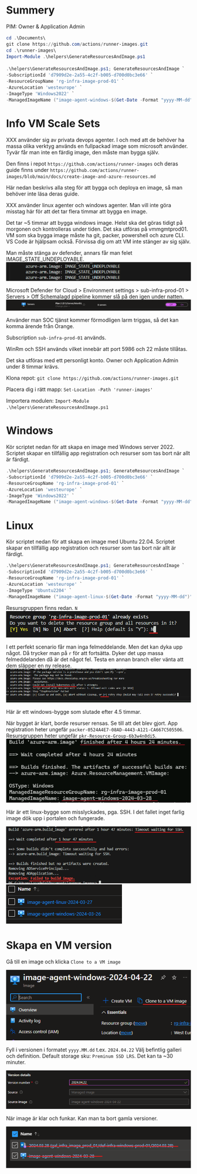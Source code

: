 # Summery
PIM: Owner & Application Admin
```powershell
cd .\Documents\
git clone https://github.com/actions/runner-images.git
cd .\runner-images\
Import-Module .\helpers\GenerateResourcesAndImage.ps1

.\helpers\GenerateResourcesAndImage.ps1; GenerateResourcesAndImage `
-SubscriptionId 'd7909d2e-2a55-4c2f-b005-d700d0bc3e66' `
-ResourceGroupName 'rg-infra-image-prod-01' `
-AzureLocation 'westeurope' `
-ImageType 'Windows2022' `
-ManagedImageName ("image-agent-windows-$(Get-Date -Format "yyyy-MM-dd")").ToLower()
```

# Info VM Scale Sets

XXX använder sig av privata devops agenter. I och med att de behöver ha massa olika verktyg används en fullpackad image som microsoft använder. Tyvär får man inte en färdig image, den måste man bygga själv.

Den finns i repot `https://github.com/actions/runner-images` och deras guide finns under `https://github.com/actions/runner-images/blob/main/docs/create-image-and-azure-resources.md`
  
Här nedan beskrivs alla steg för att bygga och deploya en image, så man behöver inte läsa deras guide.

XXX använder linux agenter och windows agenter.
Man vill inte göra misstag här för att det tar flera timmar att bygga en image.

Det tar ~5 timmar att bygga windows image.
Helst ska det göras tidigt på morgonen och kontrolleras under tiden.
Det ska utföras på vmmgmtprod01. VM som ska bygga image måste ha git, packer, powershell och azure CLI.
VS Code är hjälpsam också. Förvissa dig om att VM inte stänger av sig själv.

Man måste stänga av defender, annars får man felet IMAGE_STATE_UNDEPLOYABLE.
<img src="./img/1.png"/>

Microsoft Defender for Cloud >  Environment settings > sub-infra-prod-01 > Servers > Off
Schemalagd pipeline kommer slå på den igen under natten.
<img src="./img/2.png"/>

Använder man SOC tjänst kommer förmodligen larm triggas, så det kan komma ärende från Orange. 

Subscription `sub-infra-prod-01` används.

WinRm och SSH används vilket innebär att port 5986 och 22 måste tillåtas.

Det ska utföras med ett personligt konto. 
Owner och Application Admin under 8 timmar krävs.

Klona repot:
`git clone https://github.com/actions/runner-images.git`

Placera dig i rätt mapp:
`Set-Location -Path 'runner-images'`

Importera modulen:
`Import-Module .\helpers\GenerateResourcesAndImage.ps1`

# Windows
Kör scriptet nedan för att skapa en image med Windows server 2022.
Scriptet skapar en tillfällig app registration och resurser som tas bort när allt är färdigt.
```powershell
.\helpers\GenerateResourcesAndImage.ps1; GenerateResourcesAndImage `
-SubscriptionId 'd7909d2e-2a55-4c2f-b005-d700d0bc3e66' `
-ResourceGroupName 'rg-infra-image-prod-01' `
-AzureLocation 'westeurope' `
-ImageType 'Windows2022' `
-ManagedImageName ("image-agent-windows-$(Get-Date -Format "yyyy-MM-dd")").ToLower()
```
# Linux
Kör scriptet nedan för att skapa en image med Ubuntu 22.04.
Scriptet skapar en tillfällig app registration och resurser som tas bort när allt är färdigt.
```powershell
.\helpers\GenerateResourcesAndImage.ps1; GenerateResourcesAndImage `
-SubscriptionId 'd7909d2e-2a55-4c2f-b005-d700d0bc3e66' `
-ResourceGroupName 'rg-infra-image-prod-01' `
-AzureLocation 'westeurope' `
-ImageType 'Ubuntu2204' `
-ManagedImageName ("image-agent-linux-$(Get-Date -Format "yyyy-MM-dd")").ToLower()
```
Resursgruppen finns redan. `N`
<img src="./img/3.png"/>

I ett perfekt scenario får man inga felmeddelande. Men det kan dyka upp något. Då trycker man på `r` för att fortsätta. Dyker det upp massa felmeddelanden då är det något fel. Testa en annan branch eller vänta att dem släpper en ny release.  
<img src="./img/4.png"/>

Här är ett windows-bygge som slutade efter 4.5 timmar. 

När bygget är klart, borde resurser rensas. Se till att det blev gjort. App registration heter ungefär `packer-0524A4E7-08AD-4443-A121-CA667C505506`. Resursgruppen heter ungefär `pkr-Resource-Group-6b3w4n0di5`.
<img src="./img/5.png"/>

Här är ett linux-bygge som misslyckades, pga. SSH. I det fallet inget farlig image dök upp i portalen och fungerade.

<img src="./img/6.png"/>

<img src="./img/7.png"/>

# Skapa en VM version

Gå till en image och klicka `Clone to a VM image` 

<img src="./img/13.png"/>

Fyll i versionen i formatet `yyyy.MM.dd` t.ex. `2024.04.22`
Välj befintlig galleri och definition.
Default storage sku: `Preminum SSD LRS`.
Det kan ta ~30 minuter.

<img src="./img/14a.png"/>

När image är klar och funkar. Kan man ta bort gamla versioner.

<img src="./img/15.png"/>

